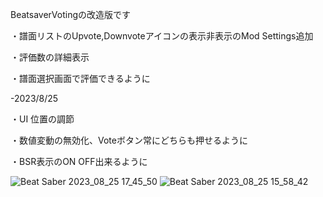 BeatsaverVotingの改造版です

・譜面リストのUpvote,Downvoteアイコンの表示非表示のMod Settings追加

・評価数の詳細表示

・譜面選択画面で評価できるように

-2023/8/25

・UI 位置の調節

・数値変動の無効化、Voteボタン常にどちらも押せるように

・BSR表示のON OFF出来るように


![Beat Saber 2023_08_25 17_45_50](https://github.com/scifiHerb/BeatSaverVoting/assets/109839172/b8cea666-4640-480f-87ae-17e19f8959ca)
![Beat Saber 2023_08_25 15_58_42](https://github.com/scifiHerb/BeatSaverVoting/assets/109839172/b1b715e0-d28b-4e07-87eb-499b03058005)
